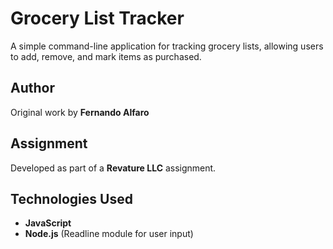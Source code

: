 # Grocery List Tracker  

A simple command-line application for tracking grocery lists, allowing users to add, remove, and mark items as purchased.  

## Author  
Original work by **Fernando Alfaro**  

## Assignment  
Developed as part of a **Revature LLC** assignment.  

## Technologies Used  
- **JavaScript**  
- **Node.js** (Readline module for user input)  
